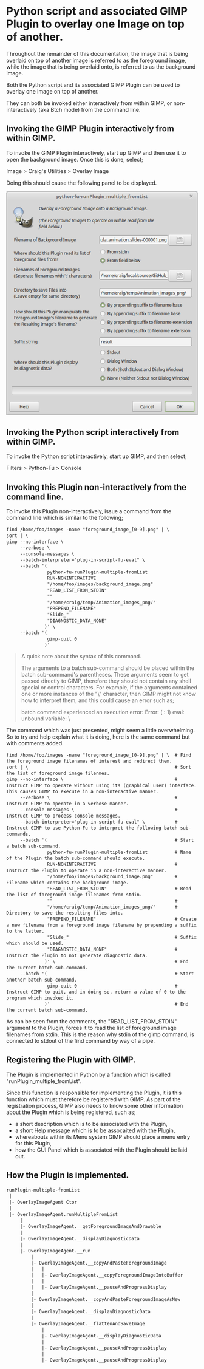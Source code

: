 Python script and associated GIMP Plugin to overlay one Image on top of another.
================================================================================

Throughout the remainder of this documentation, the image that is being overlaid on top of another image is referred to as the foreground image, while
the image that is being overlaid onto, is referred to as the background image.

Both the Python script and its associated GIMP Plugin can be used to overlay one Image on top of another.

They can both be invoked either interactively from within GIMP, or non-interactively (aka Btch mode) from the command line.


Invoking the GIMP Plugin interactively from within GIMP.
--------------------------------------------------------

To invoke the GIMP Plugin interactively, start up GIMP and then use it to open the background image. Once this is done, select;

  Image > Craig's Utilities > Overlay Image

Doing this should cause the following panel to be displayed. 

![Test image](/images/Panel.png "Panel displayed by the Image Overlay Plugin")


Invoking the Python script interactively from within GIMP.
----------------------------------------------------------

To invoke the Python script interactively, start up GIMP, and then select;

  Filters > Python-Fu > Console


Invoking this Plugin non-interactively from the command line.
-------------------------------------------------------------

To invoke this Plugin non-interactively, issue a command from the command line which is similar to the following;

	find /home/foo/images -name "foreground_image_[0-9].png" | \
	sort | \
	gimp --no-interface \
	     --verbose \
	     --console-messages \
	     --batch-interpreter="plug-in-script-fu-eval" \
	     --batch '(
	               python-fu-runPlugin-multiple-fromList
	               RUN-NONINTERACTIVE
	               "/home/foo/images/background_image.png"
	               "READ_LIST_FROM_STDIN"
	               ""
	               "/home/craig/temp/Animation_images_png/"
	               "PREPEND_FILENAME"
	               "Slide_"
	               "DIAGNOSTIC_DATA_NONE"
	              )' \
	     --batch '(
	               gimp-quit 0
	              )'

> A quick note about the syntax of this command.
>
> The arguments to a batch sub-command should be placed within the batch sub-command's parentheses. These arguments seem to get passed directly to
> GIMP, therefore they should not contain any shell special or control characters. For example, if the arguments contained one or more instances of the "\\"
> character, then GIMP might not know how to interpret them, and this could cause an error such as;
>
> batch command experienced an execution error:
> Error: ( : 1) eval: unbound variable: \

The command which was just presented, might seem a little overwhelming. So to try and help explain what it is doing, here is the same command but with comments added.

	find /home/foo/images -name "foreground_image_[0-9].png" | \  # Find the foreground image filenames of interest and redirect them.
	sort | \                                                      # Sort the list of foreground image filenmes.
	gimp --no-interface \                                         # Instruct GIMP to operate without using its (graphical user) interface. This causes GIMP to execute in a non-interactive manner.
	     --verbose \                                              # Instruct GIMP to operate in a verbose manner.
	     --console-messages \                                     # Instruct GIMP to process console messages.
	     --batch-interpreter="plug-in-script-fu-eval" \           # Instruct GIMP to use Python-Fu to interpret the following batch sub-commands.
	     --batch '(                                               # Start a batch sub-command.
	               python-fu-runPlugin-multiple-fromList          # Name of the Plugin the batch sub-command should execute.
	               RUN-NONINTERACTIVE                             # Instruct the Plugin to operate in a non-interactive manner.
	               "/home/foo/images/background_image.png"        # Filename which contains the background image.
	               "READ_LIST_FROM_STDIN"                         # Read the list of foreground image filenames from stdin.
	               ""                                             #
	               "/home/craig/temp/Animation_images_png/"       # Directory to save the resulting files into.
	               "PREPEND_FILENAME"                             # Create a new filename from a foreground image filename by prepending a suffix to the latter.
	               "Slide_"                                       # Suffix which should be used.
	               "DIAGNOSTIC_DATA_NONE"                         # Instruct the Plugin to not generate diagnostic data.
	              )' \                                            # End the current batch sub-command.
	     --batch '(                                               # Start another batch sub-command.
	               gimp-quit 0                                    # Instruct GIMP to quit, and in doing so, return a value of 0 to the program which invoked it.
	              )'                                              # End the current batch sub-command. 

As can be seen from the comments, the "READ_LIST_FROM_STDIN" argument to the Plugin, forces it to read the list of foreground image filenames from stdin. This is
the reason why stdin of the gimp command, is connected to stdout of the find command by way of a pipe.


Registering the Plugin with GIMP.
---------------------------------

The Plugin is implemented in Python by a function which is called "runPlugin_multiple_fromList".

Since this function is responsible for implementing the Plugin, it is this function which must therefore be registered with GIMP. As part of the registration
process, GIMP also needs to know some other information about the Plugin which is being registered, such as;

- a short description which is to be associated with the Plugin,
- a short Help message which is to be assocaited with the Plugin,
- whereabouts within its Menu system GIMP should place a menu entry for this Plugin,
- how the GUI Panel which is associated with the Plugin should be laid out.


How the Plugin is implemented.
------------------------------

	runPlugin-multiple-fromList
	 |
	 |- OverlayImageAgent Ctor
	 |
	 |- OverlayImageAgent.runMultipleFromList
	     |
	     |- OverlayImageAgent.__getForegroundImageAndDrawable
	     |
	     |- OverlayImageAgent.__displayDiagnosticData
	     |
	     |- OverlayImageAgent.__run
	         |
	         |- OverlayImageAgent.__copyAndPasteForegroundImage
	         |   |
	         |   |- OverlayImageAgent.__copyForegroundImageIntoBuffer
	         |   |
	         |   |- OverlayImageAgent.__pauseAndProgressDisplay
	         |
	         |- OverlayImageAgent.__copyAndPasteForegroundImageAsNew
	         |
	         |- OverlayImageAgent.__displayDiagnosticData
	         |
	         |- OverlayImageAgent.__flattenAndSaveImage
	             |
	             |- OverlayImageAgent.__displayDiagnosticData
	             |
	             |- OverlayImageAgent.__pauseAndProgressDisplay
	             |
	             |- OverlayImageAgent.__pauseAndProgressDisplay
